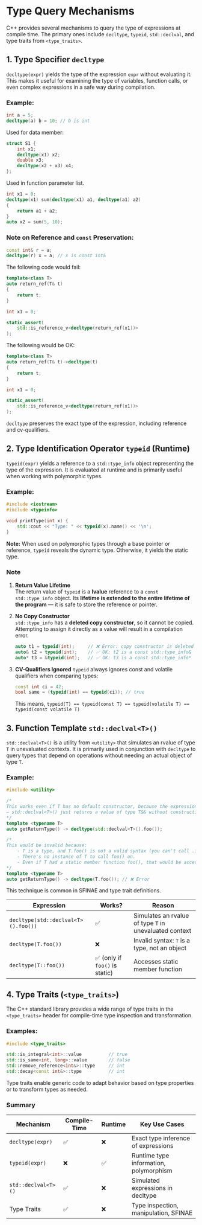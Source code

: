 # Type Query Mechanisms

C++ provides several mechanisms to query the type of expressions at compile time. The primary ones include `decltype`, `typeid`, `std::declval`, and type traits from `<type_traits>`.


## 1. Type Specifier `decltype` 

`decltype(expr)` yields the type of the expression `expr` without evaluating it. This makes it useful for examining the type of variables, function calls, or even complex expressions in a safe way during compilation.

### Example:
```cpp
int a = 5;
decltype(a) b = 10; // b is int
```

Used for data member:

```cpp
struct S1 {
    int x1;
    decltype(x1) x2;
    double x3;
    decltype(x2 + x3) x4;
};
```

Used in function parameter list.
```cpp
int x1 = 0;
decltype(x1) sum(decltype(x1) a1, decltype(a1) a2)
{
    return a1 + a2;
}
auto x2 = sum(5, 10);
```

### Note on Reference and `const` Preservation:
```cpp
const int& r = a;
decltype(r) x = a; // x is const int&
```
The following code would fail:
```cpp
template<class T>
auto return_ref(T& t)
{
    return t;
}

int x1 = 0;

static_assert(
    std::is_reference_v<decltype(return_ref(x1))>
);
```
The following would be OK:
```cpp
template<class T>
auto return_ref(T& t)->decltype(t)
{
    return t;
}

int x1 = 0;

static_assert(
    std::is_reference_v<decltype(return_ref(x1))>
);
```

`decltype` preserves the exact type of the expression, including reference and cv-qualifiers.


## 2. Type Identification Operator `typeid` (Runtime) 

`typeid(expr)` yields a reference to a `std::type_info` object representing the type of the expression. It is evaluated at runtime and is primarily useful when working with polymorphic types.

### Example:
```cpp
#include <iostream>
#include <typeinfo>

void printType(int x) {
    std::cout << "Type: " << typeid(x).name() << '\n';
}
```

**Note:** When used on polymorphic types through a base pointer or reference, `typeid` reveals the dynamic type. Otherwise, it yields the static type.

### Note

1. **Return Value Lifetime**  
   The return value of `typeid` is a **lvalue** reference to a `const std::type_info` object.  Its **lifetime is extended to the entire lifetime of the program** — it is safe to store the reference or pointer.

2. **No Copy Constructor**  
   `std::type_info` has a **deleted copy constructor**, so it cannot be copied. Attempting to assign it directly as a value will result in a compilation error.

   ```cpp
   auto t1 = typeid(int);     // ❌ Error: copy constructor is deleted
   auto& t2 = typeid(int);    // ✅ OK: t2 is a const std::type_info&
   auto* t3 = &typeid(int);   // ✅ OK: t3 is a const std::type_info*
   ```

3. **CV-Qualifiers Ignored**
    `typeid` always ignores const and volatile qualifiers when comparing types:
    ```cpp
    const int ci = 42;
    bool same = (typeid(int) == typeid(ci)); // true
    ```
    This means, `typeid(T) == typeid(const T) == typeid(volatile T) == typeid(const volatile T)`
## 3. Function Template `std::declval<T>()`

`std::declval<T>()` is a utility from `<utility>` that simulates an rvalue of type `T` in unevaluated contexts. It is primarily used in conjunction with `decltype` to query types that depend on operations without needing an actual object of type `T`.

### Example:
```cpp
#include <utility>

/*
This works even if T has no default constructor, because the expression is unevaluated
— std::declval<T>() just returns a value of type T&& without constructing anything.
*/
template <typename T>
auto getReturnType() -> decltype(std::declval<T>().foo());
```

```cpp
/*
This would be invalid because:
    - T is a type, and T.foo() is not a valid syntax (you can't call .foo() on a type).
    - There's no instance of T to call foo() on.
    - Even if T had a static member function foo(), that would be accessed as T::foo().
*/
template <typename T>
auto getReturnType() -> decltype(T.foo()); // ❌ Error
```

This technique is common in SFINAE and type trait definitions.

| Expression                          | Works?                        | Reason                                                 |
| ----------------------------------- | ----------------------------- | ------------------------------------------------------ |
| `decltype(std::declval<T>().foo())` | ✅                             | Simulates an rvalue of type `T` in unevaluated context |
| `decltype(T.foo())`                 | ❌                             | Invalid syntax: `T` is a type, not an object           |
| `decltype(T::foo())`                | ✅ (only if `foo()` is static) | Accesses static member function                        |


## 4. Type Traits (`<type_traits>`)

The C++ standard library provides a wide range of type traits in the `<type_traits>` header for compile-time type inspection and transformation.

### Examples:
```cpp
#include <type_traits>

std::is_integral<int>::value          // true
std::is_same<int, long>::value        // false
std::remove_reference<int&>::type     // int
std::decay<const int&>::type          // int
```

Type traits enable generic code to adapt behavior based on type properties or to transform types as needed.


### Summary

| Mechanism            | Compile-Time | Runtime | Key Use Cases                          |
|----------------------|--------------|---------|----------------------------------------|
| `decltype(expr)`     | ✅           | ❌      | Exact type inference of expressions    |
| `typeid(expr)`       | ❌           | ✅      | Runtime type information, polymorphism |
| `std::declval<T>()`  | ✅           | ❌      | Simulated expressions in decltype      |
| Type Traits          | ✅           | ❌      | Type inspection, manipulation, SFINAE  |

